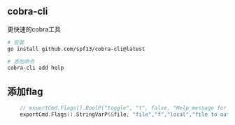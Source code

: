 ## cobra-cli
更快速的cobra工具
```bash
# 安装
go install github.com/spf13/cobra-cli@latest 

# 添加命令
cobra-cli add help

```
## 添加flag
```go
	// exportCmd.Flags().BoolP("toggle", "t", false, "Help message for toggle")
	exportCmd.Flags().StringVarP(&file, "file","f","local","file to out put")
```